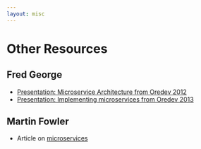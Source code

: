 ```yaml
---
layout: misc
---
```


# Other Resources

## Fred George

* [Presentation: Microservice Architecture from Oredev 2012](http://oredev.org/2012/sessions/microservice-architecture)
* [Presentation: Implementing microservices from Oredev 2013](http://oredev.org/2013/wed-fri-conference/implementing-microservice-architectures)

## Martin Fowler

* Article on [microservices](http://martinfowler.com/articles/microservices.html)


